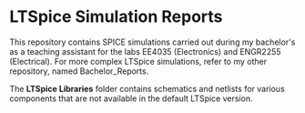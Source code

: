 # LTSpice Simulation Reports
This repository contains SPICE simulations carried out during my bachelor's as a teaching assistant for the labs EE4035 (Electronics) and ENGR2255 (Electrical). For more complex LTSpice simulations, refer to my other repository, named Bachelor_Reports.

The **LTSpice Libraries** folder contains schematics and netlists for various components that are not available in the default LTSpice version.

